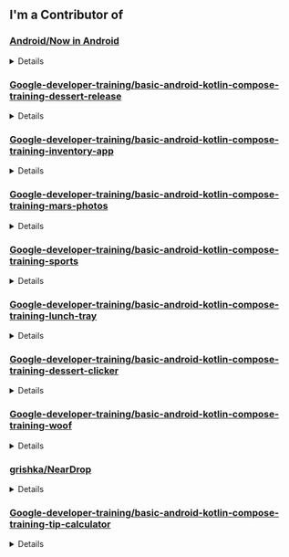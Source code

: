## I'm a Contributor of
### [Android/Now in Android](https://github.com/android/nowinandroid)
<details>
<summary>Details</summary>

  #### Merged
  &nbsp;&nbsp;&nbsp;&nbsp;• android/nowinandroid#1240   
  &nbsp;&nbsp;&nbsp;&nbsp;• android/nowinandroid#1247   
  &nbsp;&nbsp;&nbsp;&nbsp;• android/nowinandroid#1239   
  
  #### Pull Request
  &nbsp;&nbsp;&nbsp;&nbsp;• android/nowinandroid#1223   
  &nbsp;&nbsp;&nbsp;&nbsp;• android/nowinandroid#1238   
  &nbsp;&nbsp;&nbsp;&nbsp;• android/nowinandroid#1258   
  </br></br>

</details>

### [Google-developer-training/basic-android-kotlin-compose-training-dessert-release](https://github.com/google-developer-training/basic-android-kotlin-compose-training-dessert-release)
<details>
<summary>Details</summary>
  
  #### Pull Request
  &nbsp;&nbsp;&nbsp;&nbsp;• Google-developer-training/basic-android-kotlin-compose-training-dessert-release#15   
  </br></br>
  
</details>

### [Google-developer-training/basic-android-kotlin-compose-training-inventory-app](https://github.com/google-developer-training/basic-android-kotlin-compose-training-inventory-app)
<details>
<summary>Details</summary>
  
  #### Pull Request
  &nbsp;&nbsp;&nbsp;&nbsp;• Google-developer-training/basic-android-kotlin-compose-training-inventory-app#88   
  </br></br>
  
</details>

### [Google-developer-training/basic-android-kotlin-compose-training-mars-photos](https://github.com/google-developer-training/basic-android-kotlin-compose-training-mars-photos)
<details>
<summary>Details</summary>
  
  #### Pull Request
  &nbsp;&nbsp;&nbsp;&nbsp;• Google-developer-training/basic-android-kotlin-compose-training-mars-photos#104   
  </br></br>
  
</details>


### [Google-developer-training/basic-android-kotlin-compose-training-sports](https://github.com/google-developer-training/basic-android-kotlin-compose-training-sports)
<details>
<summary>Details</summary>
  
  #### Pull Request
  &nbsp;&nbsp;&nbsp;&nbsp;• Google-developer-training/basic-android-kotlin-compose-training-sports#18   
  </br></br>
  
</details>

### [Google-developer-training/basic-android-kotlin-compose-training-lunch-tray](https://github.com/google-developer-training/basic-android-kotlin-compose-training-lunch-tray)
<details>
<summary>Details</summary>
  
  #### Pull Request
  &nbsp;&nbsp;&nbsp;&nbsp;• Google-developer-training/basic-android-kotlin-compose-training-lunch-tray#25   
  </br></br>
  
</details>

### [Google-developer-training/basic-android-kotlin-compose-training-dessert-clicker](https://github.com/google-developer-training/basic-android-kotlin-compose-training-dessert-clicker)
<details>
<summary>Details</summary>
  
  #### Pull Request
  &nbsp;&nbsp;&nbsp;&nbsp;• Google-developer-training/basic-android-kotlin-compose-training-dessert-clicker#25   
  </br></br>
  
</details>


### [Google-developer-training/basic-android-kotlin-compose-training-woof](https://github.com/google-developer-training/basic-android-kotlin-compose-training-woof)
<details>
<summary>Details</summary>
  
  #### Pull Request
  &nbsp;&nbsp;&nbsp;&nbsp;• Google-developer-training/basic-android-kotlin-compose-training-woof#72   
  </br></br>
  
</details>

### [grishka/NearDrop](https://github.com/grishka/NearDrop)
<details>
<summary>Details</summary>
  
  #### Pull Request
  &nbsp;&nbsp;&nbsp;&nbsp;• grishka/NearDrop#121   
  </br></br>
  
</details>


### [Google-developer-training/basic-android-kotlin-compose-training-tip-calculator](https://github.com/google-developer-training/basic-android-kotlin-compose-training-tip-calculator)
<details>
<summary>Details</summary>
  
  #### Pull Request
  &nbsp;&nbsp;&nbsp;&nbsp;• Google-developer-training/basic-android-kotlin-compose-training-tip-calculator#150   
  </br></br>
  
</details>



<!--
**Jaehwa-Noh/Jaehwa-Noh** is a ✨ _special_ ✨ repository because its `README.md` (this file) appears on your GitHub profile.

Here are some ideas to get you started:

- 🔭 I’m currently working on ...
- 🌱 I’m currently learning ...
- 👯 I’m looking to collaborate on ...
- 🤔 I’m looking for help with ...
- 💬 Ask me about ...
- 📫 How to reach me: ...
- 😄 Pronouns: ...
- ⚡ Fun fact: ...
-->
